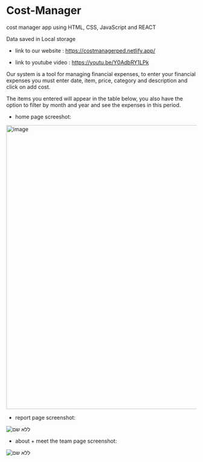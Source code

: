 # Cost-Manager
cost manager app using HTML, CSS, JavaScript and REACT

Data saved in Local storage

* link to our website : https://costmanagerped.netlify.app/

* link to youtube video : https://youtu.be/Y0AdbRY1LPk

Our system is a tool for managing financial expenses, to enter your financial expenses you must enter date, item, price, category and description and click on add cost.

The items you entered will appear in the table below, you also have the option to filter by month and year and see the expenses in this period.

* home page screeshot:

<img width="752" alt="image" src="https://github.com/EdenBlau/Cost-Manager/assets/84456928/43af5354-2c71-4810-9dce-7aa64c5c2b64">

* report page screenshot: 

![ללא שם](https://user-images.githubusercontent.com/104712912/216678616-d5d99fc6-74b2-46b3-94d8-55501d926660.png)

* about + meet the team page screenshot:

![ללא שם](https://user-images.githubusercontent.com/104712912/216679017-13cd7468-0dc9-442d-8b18-996007fb96c2.png)
